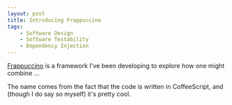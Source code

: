 ```yaml
---
layout: post
title: Introducing Frappuccino
tags:
    - Software Design
    - Software Testability
    - Dependency Injection
---
```


[Frappuccino](http://jbrunton.github.com/frappuccino-core/) is a framework I've been developing to explore how one might combine ...

The name comes from the fact that the code is written in CoffeeScript, and (though I do say so myself) it's pretty cool.